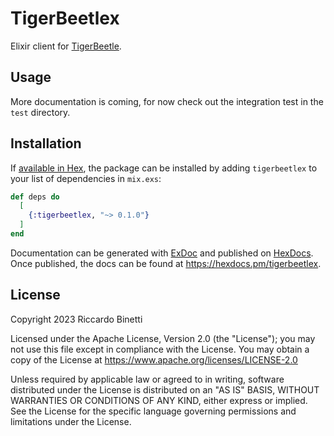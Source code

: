 # TigerBeetlex

Elixir client for [TigerBeetle](https://github.com/tigerbeetledb/tigerbeetle).

## Usage

More documentation is coming, for now check out the integration test in the `test` directory.

## Installation

If [available in Hex](https://hex.pm/docs/publish), the package can be installed
by adding `tigerbeetlex` to your list of dependencies in `mix.exs`:

```elixir
def deps do
  [
    {:tigerbeetlex, "~> 0.1.0"}
  ]
end
```

Documentation can be generated with [ExDoc](https://github.com/elixir-lang/ex_doc)
and published on [HexDocs](https://hexdocs.pm). Once published, the docs can
be found at <https://hexdocs.pm/tigerbeetlex>.

## License

Copyright 2023 Riccardo Binetti

Licensed under the Apache License, Version 2.0 (the "License"); you may not use this file except in
compliance with the License. You may obtain a copy of the License at
https://www.apache.org/licenses/LICENSE-2.0

Unless required by applicable law or agreed to in writing, software distributed under the License is
distributed on an "AS IS" BASIS, WITHOUT WARRANTIES OR CONDITIONS OF ANY KIND, either express or
implied. See the License for the specific language governing permissions and limitations under the
License.
